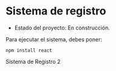 <h1> Sistema de registro </h1>

- Estado del proyecto: En construcción.

Para ejecutar el sistema, debes poner: 

```npm install react```

Sistema de Registro 2
